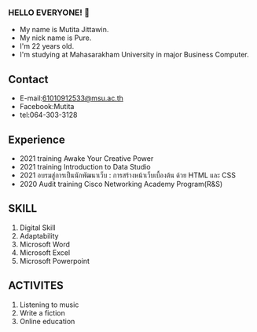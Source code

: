 ### HELLO EVERYONE! 👋
* My name is Mutita Jittawin.
* My nick name is Pure.
* I'm 22 years old.
* I'm studying at Mahasarakham University in major Business Computer.
 
## Contact
- E-mail:61010912533@msu.ac.th
- Facebook:Mutita
- tel:064-303-3128

## Experience
- 2021 training Awake Your Creative Power
- 2021 training Introduction to Data Studio
- 2021 อบรมสู่การเป็นนักพัฒนาเว็บ : การสร้างหน้าเว็บเบื้องต้น ด้วย HTML และ CSS
- 2020 Audit training Cisco Networking Academy Program(R&S)

## SKILL
1. Digital Skill
2. Adaptability
3. Microsoft Word
4. Microsoft Excel
5. Microsoft Powerpoint

## ACTIVITES
1. Listening to music
2. Write a fiction
3. Online education
